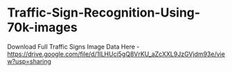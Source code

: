 # Traffic-Sign-Recognition-Using-70k-images

Download Full Traffic Signs Image Data Here - https://drive.google.com/file/d/1ILHUci5gQ8VrKU_aZcXXL9JzGVjdm93e/view?usp=sharing
